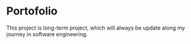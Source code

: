 # Portofolio
This project is long-term project, which will always be update along my journey in software engineering.
